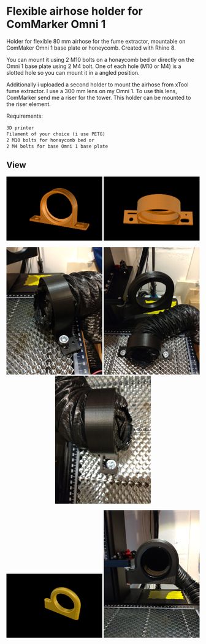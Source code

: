 # Flexible airhose holder for ComMarker Omni 1
Holder for flexible 80 mm airhose for the fume extractor, mountable on ComMaker Omni 1 base plate or honeycomb. Created with Rhino 8.

You can mount it using 2 M10 bolts on a honaycomb bed or directly on the Omni 1 base plate using 2 M4 bolt.
One of each hole (M10 or M4) is a slotted hole so you can mount it in a angled position.

Additionally i uploaded a second holder to mount the airhose from xTool fume extractor. I use a 300 mm lens on my Omni 1. To use this lens, ComMarker send me a riser for the tower. This holder can be mounted to the riser element. 

Requirements:

    3D printer
    Filament of your choice (i use PETG)
    2 M10 bolts for honaycomb bed or
    2 M4 bolts for base Omni 1 base plate
    

## View
<p align="center">
<img src="Ablufthalter_Honeycomb+Base.png" width="250"> 
<img src="Ablufthalter_Honeycomb+Base_2.png" width="250"> 
</p>
<p align="center">
<img src="IMG_20250714_134358.jpg" width="250"> 
<img src="IMG_20250714_134506.jpg" width="250"> 
<img src="IMG_20250714_134524.jpg" width="250"> 
</p>
<p align="center">
<img src="Ablufthalter.png" width="250"> 
<img src="IMG_20250708_194420.jpg" width="250"> 
</p>
